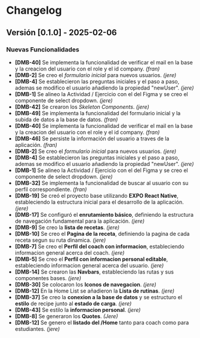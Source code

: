 # Changelog

## Versión [0.1.0] - 2025-02-06

### Nuevas Funcionalidades
- **[DMB-40]** Se implementa la funcionalidad de verificar el mail en la base y la creacion del usuario con el role y el id company. *(fran)*
- **[DMB-2]** Se creo el *formulario inicial* para nuevos usuarios. *(jere)*
- **[DMB-4]** Se establecieron las preguntas iniciales y el paso a paso, ademas se modifico el usuario añadiendo la propiedad "newUser". *(jere)*
- **[DMB-1]** Se alineo la Actividad / Ejercicio con el del Figma y se creo el componente de select dropdown. *(jere)*
- **[DMB-42]** Se crearon los *Skeleton Components*. *(jere)*
- **[DMB-49]** Se implementa la funcionalidad del formulario inicial y la subida de datos a la base de datos. *(fran)*
- **[DMB-40]** Se implementa la funcionalidad de verificar el mail en la base y la creacion del usuario con el role y el id company. *(fran)*
- **[DMB-46]** Se persiste la información del usuario a traves de la aplicación. *(fran)*
- **[DMB-2]** Se creo el *formulario inicial* para nuevos usuarios. *(jere)*
- **[DMB-4]** Se establecieron las preguntas iniciales y el paso a paso, ademas se modifico el usuario añadiendo la propiedad "newUser". *(jere)*
- **[DMB-1]** Se alineo la Actividad / Ejercicio con el del Figma y se creo el componente de select dropdown. *(jere)*
- **[DMB-32]** Se implementa la funcionalidad de buscar al usuario con su perfil correspondiente. *(fran)*
- **[DMB-19]** Se creó el proyecto base utilizando **EXPO React Native**, estableciendo la estructura inicial para el desarrollo de la aplicación. *(jere)*
- **[DMB-17]** Se configuró el **enrutamiento básico**, definiendo la estructura de navegación fundamental para la aplicación. *(jere)*
- **[DMB-9]** Se creo la **lista de recetas**. *(jere)*
- **[DMB-10]** Se creo el **Pagina de la receta**, definiendo la pagina de cada receta segun su ruta dinamica. *(jere)*
- **[DMB-7]** Se creo el **Perfil del coach con informacion**, estableciendo informacion general acerca del coach. *(jere)*
- **[DMB-5]** Se creo el **Perfil con informacion personal editable**, estableciendo informacion general acerca del usuario. *(jere)*
- **[DMB-14]** Se crearon las **Navbars**, estableciendo las rutas y sus componentes bases. *(jere)*
- **[DMB-30]** Se colocaron los **Iconos de navegacion**. *(jere)*
- **[DMB-12]** En la Home List se añadieron la **Lista de rutinas**. *(jere)*
- **[DMB-37]** Se creo la **conexion a la base de datos** y se estructuro el **estilo** de recipe junto al **estado de carga**. *(jere)*
- **[DMB-43]** Se estilo la **informacion personal**. *(jere)*
- **[DMB-8]** Se generaron los **Quotes**. *(Jere)*
- **[DMB-12]** Se genero el **listado del /Home** tanto para coach como para estudiantes. *(jere)*